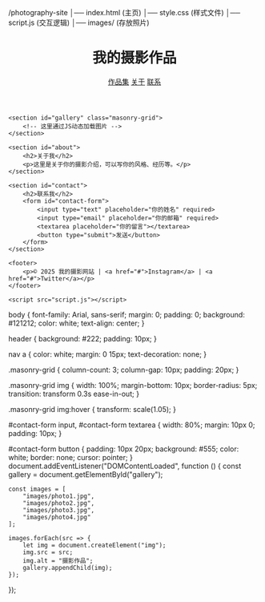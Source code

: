 /photography-site
│── index.html       (主页)
│── style.css        (样式文件)
│── script.js        (交互逻辑)
│── images/          (存放照片)
<!DOCTYPE html>
<html lang="zh">
<head>
    <meta charset="UTF-8">
    <meta name="viewport" content="width=device-width, initial-scale=1.0">
    <title>摄影作品集</title>
    <link rel="stylesheet" href="style.css">
</head>
<body>
    <header>
        <h1>我的摄影作品</h1>
        <nav>
            <a href="#gallery">作品集</a>
            <a href="#about">关于</a>
            <a href="#contact">联系</a>
        </nav>
    </header>

    <section id="gallery" class="masonry-grid">
        <!-- 这里通过JS动态加载图片 -->
    </section>

    <section id="about">
        <h2>关于我</h2>
        <p>这里是关于你的摄影介绍，可以写你的风格、经历等。</p>
    </section>

    <section id="contact">
        <h2>联系我</h2>
        <form id="contact-form">
            <input type="text" placeholder="你的姓名" required>
            <input type="email" placeholder="你的邮箱" required>
            <textarea placeholder="你的留言"></textarea>
            <button type="submit">发送</button>
        </form>
    </section>

    <footer>
        <p>© 2025 我的摄影网站 | <a href="#">Instagram</a> | <a href="#">Twitter</a></p>
    </footer>

    <script src="script.js"></script>
</body>
</html>
body {
    font-family: Arial, sans-serif;
    margin: 0;
    padding: 0;
    background: #121212;
    color: white;
    text-align: center;
}

header {
    background: #222;
    padding: 10px;
}

nav a {
    color: white;
    margin: 0 15px;
    text-decoration: none;
}

.masonry-grid {
    column-count: 3;
    column-gap: 10px;
    padding: 20px;
}

.masonry-grid img {
    width: 100%;
    margin-bottom: 10px;
    border-radius: 5px;
    transition: transform 0.3s ease-in-out;
}

.masonry-grid img:hover {
    transform: scale(1.05);
}

#contact-form input, #contact-form textarea {
    width: 80%;
    margin: 10px 0;
    padding: 10px;
}

#contact-form button {
    padding: 10px 20px;
    background: #555;
    color: white;
    border: none;
    cursor: pointer;
}
document.addEventListener("DOMContentLoaded", function () {
    const gallery = document.getElementById("gallery");
    
    const images = [
        "images/photo1.jpg",
        "images/photo2.jpg",
        "images/photo3.jpg",
        "images/photo4.jpg"
    ];

    images.forEach(src => {
        let img = document.createElement("img");
        img.src = src;
        img.alt = "摄影作品";
        gallery.appendChild(img);
    });
});
